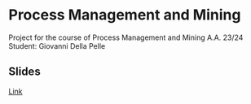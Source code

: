 # Process Management  and Mining
Project for the course of Process Management  and Mining A.A. 23/24  
Student: Giovanni Della Pelle

## Slides
[Link](https://www.canva.com/design/DAGOd6i5utA/QayUJSlF_v1s3uwJVhbEvw/view?utm_content=DAGOd6i5utA&utm_campaign=designshare&utm_medium=link&utm_source=editor)
